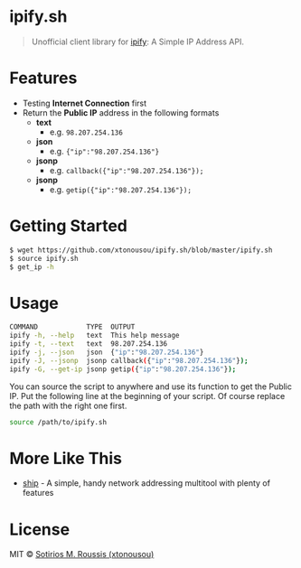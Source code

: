 # ipify.sh

> Unofficial client library for [ipify](https://www.ipify.org): A Simple IP Address API.

# Features

* Testing **Internet Connection** first
* Return the **Public IP** address in the following formats
  * **text**
    * e.g. `98.207.254.136`
  * **json**
    * e.g. `{"ip":"98.207.254.136"}`
  * **jsonp**
    * e.g. `callback({"ip":"98.207.254.136"});`
  * **jsonp**
    * e.g. `getip({"ip":"98.207.254.136"});`

# Getting Started

```bash
$ wget https://github.com/xtonousou/ipify.sh/blob/master/ipify.sh
$ source ipify.sh
$ get_ip -h
```

# Usage

```bash
COMMAND            TYPE  OUTPUT
ipify -h, --help   text  This help message
ipify -t, --text   text  98.207.254.136
ipify -j, --json   json  {"ip":"98.207.254.136"}
ipify -J, --jsonp  jsonp callback({"ip":"98.207.254.136"});
ipify -G, --get-ip jsonp getip({"ip":"98.207.254.136"});
```

You can source the script to anywhere and use its function to get the Public IP.
Put the following line at the beginning of your script. Of course replace the path with the right one first.

```bash
source /path/to/ipify.sh
```

# More Like This

* [ship](https://github.com/xtonousou/ship) - A simple, handy network addressing multitool with plenty of features 

# License

MIT © [Sotirios M. Roussis (xtonousou)](https://xtonousou.github.io)
